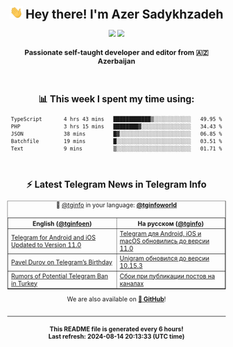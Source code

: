 <div align="center">
	<div>
		<h1>
      <img src="./assets/hi.gif" width="30px"> Hey there! I'm Azer Sadykhzadeh
    </h1>
    <img height="18" src="https://komarev.com/ghpvc/?username=sadykhzadeh&label=Views&color=2081c1&style=flat-square" />
		<a href="https://wakatime.com/Azer"> <img height="18" src="https://wakatime.com/badge/user/f80ae27a-c328-426f-a381-bc84136e2dd6.svg" /> </a>
    <h3>
      Passionate self-taught developer and editor from 🇦🇿 Azerbaijan
    </h3>
  </div>
  <br>

<h2>📊 This week I spent my time using:</h2>

<!--START_SECTION:waka-->

```txt
TypeScript       4 hrs 43 mins   ████████████▒░░░░░░░░░░░░   49.95 %
PHP              3 hrs 15 mins   ████████▓░░░░░░░░░░░░░░░░   34.43 %
JSON             38 mins         █▓░░░░░░░░░░░░░░░░░░░░░░░   06.85 %
Batchfile        19 mins         █░░░░░░░░░░░░░░░░░░░░░░░░   03.51 %
Text             9 mins          ▒░░░░░░░░░░░░░░░░░░░░░░░░   01.71 %
```

<!--END_SECTION:waka-->

<br>

<h2>⚡️ Latest Telegram News in Telegram Info</h2>
  <table border>
		<tr>
			<th width="50%">English (<a href="https://t.me/tginfoen">@tginfoen</a>)</th>
			<th>На русском (<a href="https://t.me/tginfo">@tginfo</a>)</th>
		</tr>
		<caption>🚩 <a href="https://t.me/tginfo">@tginfo</a> in your language: <a href="https://t.me/tginfoworld"><b>@tginfoworld</b></a><caption/>
  <tr><td><a href="https://t.me/tginfoen/1954">Telegram for Android and iOS Updated to Version 11.0</a></td>
    <td><a href="https://t.me/tginfo/4085">Telegram для Android, iOS и macOS обновились до версии 11.0</a></td></tr><tr><td><a href="https://t.me/tginfoen/1953">Pavel Durov on Telegram’s Birthday</a></td>
    <td><a href="https://t.me/tginfo/4084">Unigram обновился до версии 10.15.3</a></td></tr><tr><td><a href="https://t.me/tginfoen/1951">Rumors of Potential Telegram Ban in Turkey</a></td>
    <td><a href="https://t.me/tginfo/4083">Сбои при публикации постов на каналах</a></td></tr>
</table>
We are also available on <a href="https://github.com/tginfo"><b>🐙 GitHub</b></a>!
</div>

<br>
<hr>
<h4 align="center">This README file is generated <b>every 6 hours</b>!</br>Last refresh: <b>2024-08-14 20:13:33 (UTC time)</b></h4>
